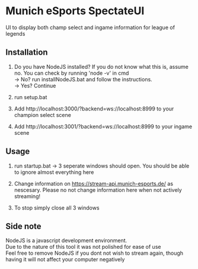 # Munich eSports SpectateUI
UI to display both champ select and ingame information for league of legends

## Installation 
1. Do you have NodeJS installed? If you do not know what this is, assume no. You can check by running 'node -v' in cmd  
   -> No? run installNodeJS.bat and follow the instructions.  
   -> Yes? Continue  
2. run setup.bat

3. Add http://localhost:3000/?backend=ws://localhost:8999 to your champion select scene
4. Add http://localhost:3001/?backend=ws://localhost:8999 to your ingame scene


## Usage
1. run startup.bat
	-> 3 seperate windows should open. You should be able to ignore almost everything here
	
2. Change information on https://stream-api.munich-esports.de/ as nescesary. Please no not change information here when not actively streaming!

3. To stop simply close all 3 windows




## Side note 
NodeJS is a javascript development environment.   
Due to the nature of this tool it was not polished for ease of use  
Feel free to remove NodeJS if you dont not wish to stream again, though having it will not affect your computer negatively
